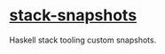 # [stack-snapshots][github]

Haskell stack tooling custom snapshots.

[github]: https://github.com/swift-nav/stack-snapshots
